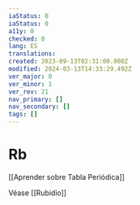 ```yaml
---
iaStatus: 0
iaStatus: 0
a11y: 0
checked: 0
lang: ES
translations: 
created: 2023-09-13T02:31:00.000Z
modified: 2024-03-13T14:33:29.492Z
ver_major: 0
ver_minor: 1
ver_rev: 21
nav_primary: []
nav_secondary: []
tags: []
---
```

# Rb


[[Aprender sobre Tabla Periódica]]

Véase [[Rubidio]]